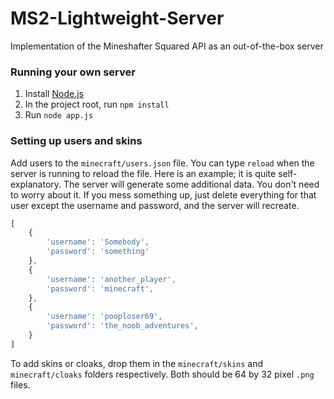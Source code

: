 MS2-Lightweight-Server
======================

Implementation of the Mineshafter Squared API as an out-of-the-box server

### Running your own server
1. Install [Node.js](http://nodejs.org)
2. In the project root, run `npm install`
3. Run `node app.js`

### Setting up users and skins
Add users to the `minecraft/users.json` file. You can type `reload` when the server is running to reload the file. Here is an example; it is quite self-explanatory. The server will generate some additional data. You don't need to worry about it. If you mess something up, just delete everything for that user except the username and password, and the server will recreate.

```javascript
[
	{
		'username': 'Somebody',
		'password': 'something'
	},
	{
		'username': 'another_player',
		'password': 'minecraft',
	},
	{
		'username': 'pooploser69',
		'password': 'the_noob_adventures',
	}
]
```

To add skins or cloaks, drop them in the `minecraft/skins` and `minecraft/cloaks` folders respectively. Both should be 64 by 32 pixel `.png` files.